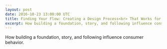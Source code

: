 ```yaml
---
layout: post
date: 2016-10-23 13:00:00 UTC
title: Finding Your Flow: Creating a Design Process<br> That Works for You
excerpt: How building a foundation, story, and following influence consumer behavior.
---
```


How building a foundation, story, and following influence consumer behavior.
